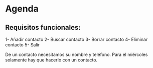 # Agenda

## Requisitos funcionales:
1- Añadir contacto
2- Buscar contacto
3- Borrar contacto
4- Eliminar contacto
5- Salir

De un contacto necesitamos su nombre y teléfono.
Para el miércoles solamente hay que hacerlo con un contacto.
